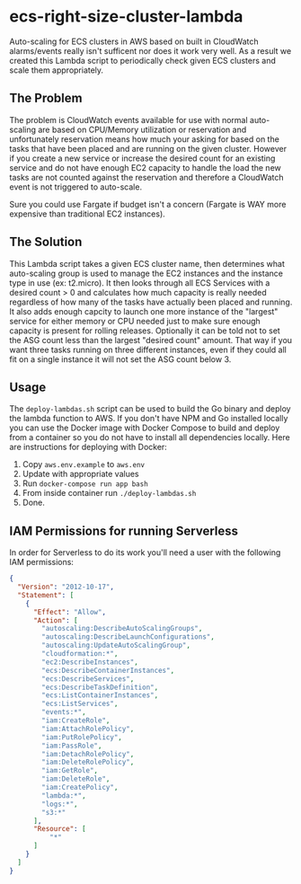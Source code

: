 # ecs-right-size-cluster-lambda
Auto-scaling for ECS clusters in AWS based on built in CloudWatch alarms/events really isn't sufficent nor does it work
very well. As a result we created this Lambda script to periodically check given ECS clusters and scale them appropriately.

## The Problem
The problem is CloudWatch events available for use with normal auto-scaling are based on CPU/Memory utilization or 
reservation and unfortunately reservation means how much your asking for based on the tasks that have been placed and 
are running on the given cluster. However if you create a new service or increase the desired count for an existing 
service and do not have enough EC2 capacity to handle the load the new tasks are not counted against the reservation 
and therefore a CloudWatch event is not triggered to auto-scale. 

Sure you could use Fargate if budget isn't a concern (Fargate is WAY more expensive than traditional EC2 instances).

## The Solution
This Lambda script takes a given ECS cluster name, then determines what auto-scaling group is used to manage the EC2 
instances and the instance type in use (ex: t2.micro). It then looks through all ECS Services with a desired count > 0 
and calculates how much capacity is really needed regardless of how many of the tasks have actually been placed and 
running. It also adds enough capcity to launch one more instance of the "largest" service for either memory or CPU 
needed just to make sure enough capacity is present for rolling releases. Optionally it can be told not to set the 
ASG count less than the largest "desired count" amount. That way if you want three tasks running on three different 
instances, even if they could all fit on a single instance it will not set the ASG count below 3. 

## Usage
The `deploy-lambdas.sh` script can be used to build the Go binary and deploy the lambda function to AWS. If you don't 
have NPM and Go installed locally you can use the Docker image with Docker Compose to build and deploy from a container 
so you do not have to install all dependencies locally. Here are instructions for deploying with Docker:

1. Copy `aws.env.example` to `aws.env`
2. Update with appropriate values
3. Run `docker-compose run app bash`
4. From inside container run `./deploy-lambdas.sh`
5. Done.

## IAM Permissions for running Serverless
In order for Serverless to do its work you'll need a user with the following IAM permissions:

```json
{
  "Version": "2012-10-17",
  "Statement": [
    {
      "Effect": "Allow",
      "Action": [
        "autoscaling:DescribeAutoScalingGroups",
        "autoscaling:DescribeLaunchConfigurations",
        "autoscaling:UpdateAutoScalingGroup",
        "cloudformation:*",
        "ec2:DescribeInstances",
        "ecs:DescribeContainerInstances",
        "ecs:DescribeServices",
        "ecs:DescribeTaskDefinition",
        "ecs:ListContainerInstances",
        "ecs:ListServices",
        "events:*",
        "iam:CreateRole",
        "iam:AttachRolePolicy",
        "iam:PutRolePolicy",
        "iam:PassRole",
        "iam:DetachRolePolicy",
        "iam:DeleteRolePolicy",
        "iam:GetRole",
        "iam:DeleteRole",
        "iam:CreatePolicy",
        "lambda:*",
        "logs:*",
        "s3:*"
      ],
      "Resource": [
          "*"
      ]
    }
  ]
}
```